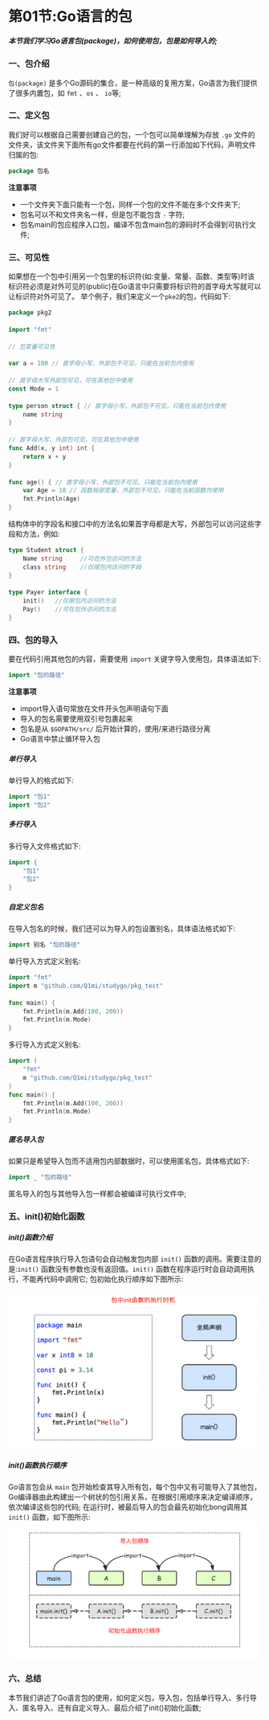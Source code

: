 # 第01节:Go语言的包

##### 本节我们学习Go语言包(package)，如何使用包，包是如何导入的;

### 一、包介绍

`包(package)` 是多个Go源码的集合，是一种高级的复用方案，Go语言为我们提供了很多内置包，如 `fmt` 、`os` 、 `io`等;

### 二、定义包

我们好可以根据自己需要创建自己的包，一个包可以简单理解为存放 `.go` 文件的文件夹，该文件夹下面所有go文件都要在代码的第一行添加如下代码，声明文件归属的包:

```go
package 包名
```

**注意事项** 

* 一个文件夹下面只能有一个包，同样一个包的文件不能在多个文件夹下;
* 包名可以不和文件夹名一样，但是包不能包含 `-` 字符;
* 包名main的包应程序入口包，编译不包含main包的源码时不会得到可执行文件;

### 三、可见性

如果想在一个包中引用另一个包里的标识符(如:变量、常量、函数、类型等)时该标识符必须是对外可见的(public)在Go语言中只需要将标识符的首字母大写就可以让标识符对外可见了。
举个例子，我们来定义一个`pke2`的包，代码如下:

```go
package pkg2

import "fmt"

// 包变量可见性

var a = 100 // 首字母小写，外部包不可见，只能在当前包内使用

// 首字母大写外部包可见，可在其他包中使用
const Mode = 1

type person struct { // 首字母小写，外部包不可见，只能在当前包内使用
	name string
}

// 首字母大写，外部包可见，可在其他包中使用
func Add(x, y int) int {
	return x + y
}

func age() { // 首字母小写，外部包不可见，只能在当前包内使用
	var Age = 18 // 函数局部变量，外部包不可见，只能在当前函数内使用
	fmt.Println(Age)
}
```

结构体中的字段名和接口中的方法名如果首字母都是大写，外部包可以访问这些字段和方法，例如:

```go
type Student struct {
    Name string     //可在外包访问的方法
    class string    //仅限包内访问的字段
}

type Payer interface {
    init()   //仅限包内访问的方法
    Pay()    //可在包外访问的方法
}
```

### 四、包的导入

要在代码引用其他包的内容，需要使用 `import` 关键字导入使用包，具体语法如下:

```go
import "包的路径"
```

**注意事项**  

* import导入语句常放在文件开头包声明语句下面
* 导入的包名需要使用双引号包裹起来
* 包名是从 `$GOPATH/src/` 后开始计算的，使用/来进行路径分离
* Go语言中禁止循环导入包

##### 单行导入

单行导入的格式如下:

```go
import "包1"
import "包2"
```

##### 多行导入

多行导入文件格式如下:

```go
import {
    "包1"
    "包2"
}
```

##### 自定义包名

在导入包名的时候，我们还可以为导入的包设置别名，具体语法格式如下:

```go
import 别名 "包的路径"
```

单行导入方式定义别名:

```go
import "fmt"
import m "github.com/Q1mi/studygo/pkg_test"

func main() {
	fmt.Println(m.Add(100, 200))
	fmt.Println(m.Mode)
}
```

多行导入方式定义别名:

```go
import (
    "fmt"
    m "github.com/Q1mi/studygo/pkg_test"
)
func main() {
	fmt.Println(m.Add(100, 200))
	fmt.Println(m.Mode)
}
```

##### 匿名导入包

如果只是希望导入包而不适用包内部数据时，可以使用匿名包，具体格式如下:

```go
import _ "包的路径"
```

匿名导入的包与其他导入包一样都会被编译可执行文件中;

### 五、init()初始化函数

##### init()函数介绍

在Go语言程序执行导入包语句会自动触发包内部 `init()` 函数的调用。需要注意的是:`init()` 函数没有参数也没有返回值。`init()` 函数在程序运行时会自动调用执行，不能再代码中调用它;
包初始化执行顺序如下图所示:

![images](../images/0601_init.png)


##### init()函数执行顺序

Go语言包会从 `main` 包开始检查其导入所有包，每个包中又有可能导入了其他包，Go编译器由此构建出一个树状的包引用关系，在根据引用顺序来决定编译顺序，依次编译这些包的代码;
在运行时，被最后导入的包会最先初始化bong调用其`init()` 函数，如下图所示:
![images](../images/0601_main.png)

### 六、总结

本节我们讲述了Go语言包的使用，如何定义包，导入包，包括单行导入、多行导入、匿名导入、还有自定义导入、最后介绍了init()初始化函数;